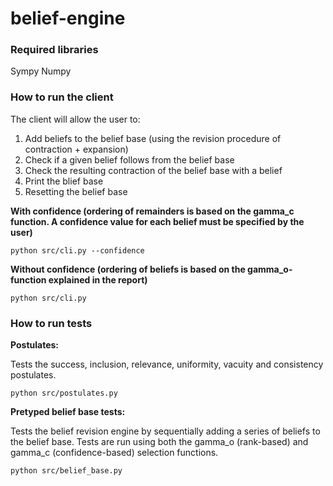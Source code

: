 # belief-engine
### Required libraries
Sympy
Numpy

### How to run the client
The client will allow the user to:
1) Add beliefs to the belief base (using the revision procedure of contraction + expansion)
2) Check if a given belief follows from the belief base
3) Check the resulting contraction of the belief base with a belief
4) Print the blief base
5) Resetting the belief base


**With confidence (ordering of remainders is based on the gamma_c function. A confidence value for each belief must be specified by the user)**

```{bash}
python src/cli.py --confidence   
```

**Without confidence (ordering of beliefs is based on the gamma_o-function explained in the report)**

```{bash}
python src/cli.py
```

### How to run tests

**Postulates:**

Tests the success, inclusion, relevance, uniformity, vacuity and consistency postulates.
```{bash}
python src/postulates.py  
```

**Pretyped belief base tests:**

Tests the belief revision engine by sequentially adding a series of beliefs to the belief base.
Tests are run using both the gamma_o (rank-based) and gamma_c (confidence-based) selection functions.
```{bash}
python src/belief_base.py  
```

```